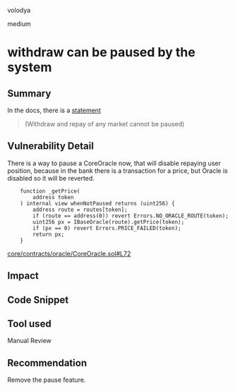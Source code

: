 volodya

medium

# withdraw can be paused by the system

## Summary
In the docs, there is a  [statement](https://docs.blueberry.garden/lending-protocol/overview/governance#guardian)
>(Withdraw and repay of any market cannot be paused)

## Vulnerability Detail
There is a way to pause a CoreOracle now, that will disable repaying user position, because in the bank there is a transaction for a price, but Oracle is disabled so it will be reverted.
```solidity
    function _getPrice(
        address token
    ) internal view whenNotPaused returns (uint256) {
        address route = routes[token];
        if (route == address(0)) revert Errors.NO_ORACLE_ROUTE(token);
        uint256 px = IBaseOracle(route).getPrice(token);
        if (px == 0) revert Errors.PRICE_FAILED(token);
        return px;
    }
```
[core/contracts/oracle/CoreOracle.sol#L72](https://github.com/sherlock-audit/2023-04-blueberry/blob/main/blueberry-core/contracts/oracle/CoreOracle.sol#L72)
## Impact

## Code Snippet

## Tool used

Manual Review

## Recommendation
Remove the pause feature.